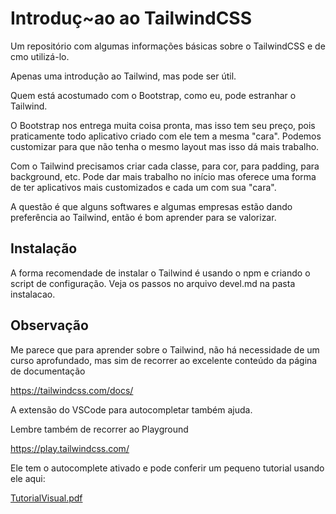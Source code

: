 # Introduç~ao ao TailwindCSS

Um repositório com algumas informações básicas sobre o TailwindCSS e de cmo utilizá-lo.

Apenas uma introdução ao Tailwind, mas pode ser útil.

Quem está acostumado com o Bootstrap, como eu, pode estranhar o Tailwind. 

O Bootstrap nos entrega muita coisa pronta, mas isso tem seu preço, pois praticamente todo aplicativo criado com ele tem a mesma "cara". Podemos customizar para que não tenha o mesmo layout mas isso dá mais trabalho.

Com o Tailwind precisamos criar cada classe, para cor, para padding, para background, etc. Pode dar mais trabalho  no início mas oferece uma forma de ter aplicativos mais customizados e cada um com sua "cara".

A questão é que alguns softwares e algumas empresas estão dando preferência ao Tailwind, então é bom aprender para se valorizar.

## Instalação

A forma recomendade de instalar o Tailwind é usando o npm e criando o script de configuração. Veja os passos no arquivo devel.md na pasta instalacao.

## Observação

Me parece que para aprender sobre o Tailwind, não há necessidade de um curso aprofundado, mas sim de recorrer ao excelente conteúdo da página de documentação

https://tailwindcss.com/docs/

A extensão do VSCode para autocompletar também ajuda.

Lembre também de recorrer ao Playground

https://play.tailwindcss.com/

Ele tem o autocomplete ativado e pode conferir um pequeno tutorial usando ele aqui:

[TutorialVisual.pdf](TutorialVisual.pdf)


